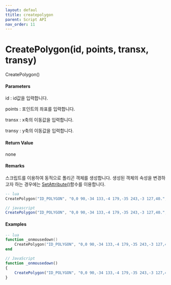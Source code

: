 ```yaml
---
layout: defaul
ttitle: createpolygon
parent: Script API
nav_order: 11
---
```

# CreatePolygon\(id, points, transx, transy\)

CreatePolygon\(\)

#### Parameters

id : id값을 입력합니다.

points : 포인트의 좌표를 입력합니다.

transx : x축의 이동값을 입력합니다.

transy : y축의 이동값을 입력합니다.

#### Return Value

none

#### Remarks

스크립트를 이용하여 동적으로 폴리곤 객체를 생성합니다. 생성된 객체의 속성을 변경하고자 하는 경우에는 [SetAttribute\(\)](https://expnuni.gitbooks.io/enuspace/content/ScriptAPI/SetAttribute.html)함수를 이용합니다.

```lua
-- lua
CreatePolygon("ID_POLYGON", "0,0 90,-34 133,-4 179,-35 243,-3 127,40.", 300, 300)
```

```js
// javascript
CreatePolygon("ID_POLYGON", "0,0 90,-34 133,-4 179,-35 243,-3 127,40.", 300, 300);
```

#### 

#### Examples

```lua
-- lua
function _onmousedown()
    CreatePolygon("ID_POLYGON", "0,0 90,-34 133,-4 179,-35 243,-3 127,40.", 300, 300)
end
```

```js
// JavaScript
function _onmousedown()
{    
    CreatePolygon("ID_POLYGON", "0,0 90,-34 133,-4 179,-35 243,-3 127,40.", 300, 300);
}
```



